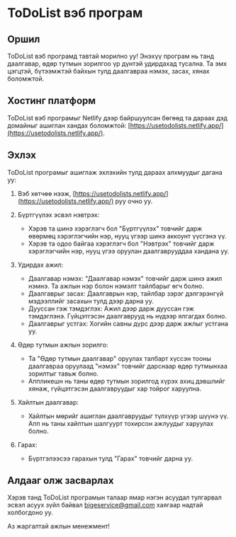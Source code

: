 # ToDoList вэб програм

## Оршил

ToDoList вэб програмд ​​тавтай морилно уу! Энэхүү програм нь танд даалгавар, өдөр тутмын зорилгоо үр дүнтэй удирдахад тусална. Та эмх цэгцтэй, бүтээмжтэй байхын тулд даалгавраа нэмэх, засах, хянах боломжтой.

## Хостинг платформ

ToDoList вэб програмыг Netlify дээр байршуулсан бөгөөд та дараах дэд домайныг ашиглан хандах боломжтой: [https://usetodolists.netlify.app/](https://usetodolists.netlify.app/).

## Эхлэх

ToDoList програмыг ашиглаж эхлэхийн тулд дараах алхмуудыг дагана уу:

1. Вэб хөтчөө нээж, [https://usetodolists.netlify.app/](https://usetodolists.netlify.app/) руу очно уу.

2. Бүртгүүлэх эсвэл нэвтрэх:
   - Хэрэв та шинэ хэрэглэгч бол "Бүртгүүлэх" товчийг дарж өвөрмөц хэрэглэгчийн нэр, нууц үгээр шинэ аккоунт үүсгэнэ үү.
   - Хэрэв та одоо байгаа хэрэглэгч бол "Нэвтрэх" товчийг дарж хэрэглэгчийн нэр, нууц үгээ оруулан даалгаврууддаа хандана уу.

3. Удирдах ажил:
   - Даалгавар нэмэх: "Даалгавар нэмэх" товчийг дарж шинэ ажил нэмнэ. Та ажлын нэр болон нэмэлт тайлбарыг өгч болно.
   - Даалгаврыг засах: Даалгаврын нэр, тайлбар зэрэг дэлгэрэнгүй мэдээллийг засахын тулд дээр дарна уу.
   - Дууссан гэж тэмдэглэх: Ажил дээр дарж дууссан гэж тэмдэглэнэ. Гүйцэтгэсэн даалгаврууд нь нүдээр ялгагдах болно.
   - Даалгаврыг устгах: Хогийн савны дүрс дээр дарж ажлыг устгана уу.

4. Өдөр тутмын ажлын зорилго:
   - Та "Өдөр тутмын даалгавар" оруулах талбарт хүссэн тооны даалгавраа оруулаад "нэмэх" товчийг дарснаар өдөр тутмынхаа зорилтыг тавьж болно.
   - Аппликешн нь таны өдөр тутмын зорилгод хүрэх ахиц дэвшлийг хянаж, гүйцэтгэсэн даалгавруудыг хар тойрог харуулна.

5. Хайлтын даалгавар:
   - Хайлтын мөрийг ашиглан даалгавруудыг түлхүүр үгээр шүүнэ үү. Апп нь таны хайлтын шалгуурт тохирсон ажлуудыг харуулах болно.

6. Гарах:
   - Бүртгэлээсээ гарахын тулд "Гарах" товчийг дарна уу.

## Алдааг олж засварлах

Хэрэв танд ToDoList програмын талаар ямар нэгэн асуудал тулгарвал эсвэл асуух зүйл байвал [bigeservice@gmail.com](mailto:bigeservice@gmail.com) хаягаар надтай холбогдоно уу.

Аз жаргалтай ажлын менежмент!
